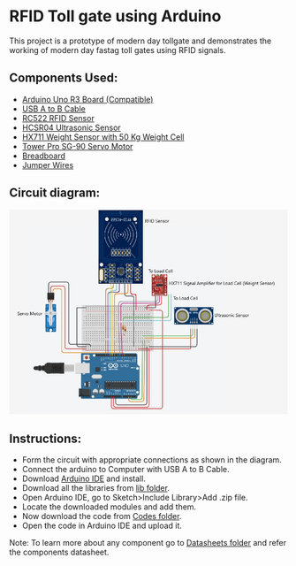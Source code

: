 # RFID Toll gate using Arduino

This project is a prototype of modern day tollgate and demonstrates the working of modern day fastag toll gates using RFID signals.

## Components Used:
- [Arduino Uno R3 Board (Compatible)](https://robocraze.com/products/uno-r3-board-compatible-with-arduino)
- [USB A to B Cable](https://robocraze.com/products/usb-a-b-cable-3-0-cm)
- [RC522 RFID Sensor](https://robocraze.com/products/rfid-rc522-mfrc)
- [HCSR04 Ultrasonic Sensor](https://robocraze.com/products/hc-sr-04-ultrasonic-sensor)
- [HX711 Weight Sensor with 50 Kg Weight Cell](https://robocraze.com/products/50kg-load-cell-hx711)
- [Tower Pro SG-90 Servo Motor](https://www.amazon.in/Robocraze-Tower-Micro-Servo-Motor/dp/B0825S18VV)
- [Breadboard](https://robocraze.com/products/half-breadboard)
- [Jumper Wires](https://www.amazon.in/Girirajji-Jumper-Female-breadboard-jumper/dp/B09K7LRHW8/ref=sr_1_107?dib=eyJ2IjoiMSJ9.ZyTAcFuWnVCnS1JUy0xkE-dpsZKpGrHgU0VFawsljqDqCgrzRgXOFzpcL40Caf5bavWfC3UO4Zdm8g3WsHj76FAUjb90WqVaOicZ-PEs8BKBgtvmcMgyipPPqouuhLOf2z44sXwyT1RCG5QEVXaHC1t6mREIRHcN8-Z7sGZ6MJsQyLxCdfaUeSgFqzUFaLSboC-LlYNg5A3h3WVN-HNTQJlzDwZ9OGOZhq9v9hk1wI0A-Rz3GPGidK3rhXjr9N7NJYxNyryjx8Muvs2FA4_Yzk35b0ddkmb_zV7ofLyCGkI.wwx729SVV7U0XNH8ZYEjPBqNcc-Ny1KHuam7ijAUB90&dib_tag=se&keywords=Jumper%2BWire&qid=1716481188&sr=8-107&th=1)

## Circuit diagram:
![](https://github.com/sohanshanbhag1502/arduino-toll-gate/blob/main/Circuit.jpg)

## Instructions:
- Form the circuit with appropriate connections as shown in the diagram.
- Connect the arduino to Computer with USB A to B Cable.
- Download [Arduino IDE](https://www.arduino.cc/en/software) and install.
- Download all the libraries from [lib folder](https://github.com/sohanshanbhag1502/arduino-toll-gate/tree/main/lib).
- Open Arduino IDE, go to Sketch>Include Library>Add .zip file.
- Locate the downloaded modules and add them.
- Now download the code from [Codes folder](https://github.com/sohanshanbhag1502/arduino-toll-gate/tree/main/Codes/RFID_Servo).
- Open the code in Arduino IDE and upload it.

Note: To learn more about any component go to [Datasheets folder](https://github.com/sohanshanbhag1502/arduino-toll-gate/tree/main/Datasheets) and refer the components datasheet.
